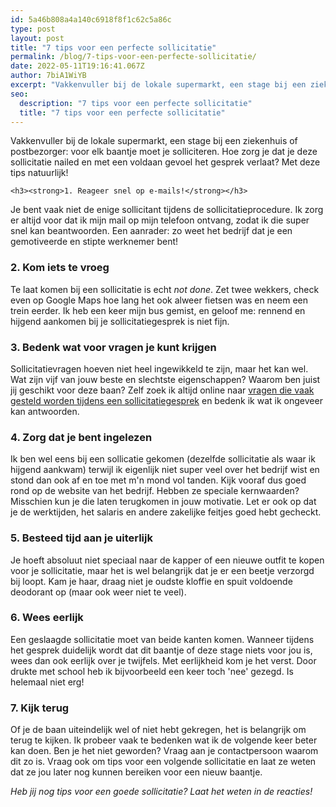 ```yaml
---
id: 5a46b808a4a140c6918f8f1c62c5a86c
type: post
layout: post
title: "7 tips voor een perfecte sollicitatie"
permalink: /blog/7-tips-voor-een-perfecte-sollicitatie/
date: 2022-05-11T19:16:41.067Z
author: 7biA1WiYB
excerpt: "Vakkenvuller bij de lokale supermarkt, een stage bij een ziekenhuis of postbezorger: voor elk baantje moet je solliciteren. Hoe zorg je dat je deze sollicitatie nailed en met een voldaan gevoel het gesprek verlaat? Met deze tips natuurlijk!  "
seo:
  description: "7 tips voor een perfecte sollicitatie"
  title: "7 tips voor een perfecte sollicitatie"
---
```

Vakkenvuller bij de lokale supermarkt, een stage bij een ziekenhuis of postbezorger: voor elk baantje moet je solliciteren. Hoe zorg je dat je deze sollicitatie nailed en met een voldaan gevoel het gesprek verlaat? Met deze tips natuurlijk!  

    <h3><strong>1. Reageer snel op e-mails!</strong></h3>
<p>Je bent vaak niet de enige sollicitant tijdens de sollicitatieprocedure. Ik zorg er altijd voor dat ik mijn mail op mijn telefoon ontvang, zodat ik die super snel kan beantwoorden. Een aanrader: zo weet het bedrijf dat je een gemotiveerde en stipte werknemer bent! </p>
<h3><strong>2. Kom iets te vroeg</strong></h3>
<p>Te laat komen bij een sollicitatie is echt <em>not done</em>. Zet twee wekkers, check even op Google Maps hoe lang het ook alweer fietsen was en neem een trein eerder. Ik heb een keer mijn bus gemist, en geloof me: rennend en hijgend aankomen bij je sollicitatiegesprek is niet fijn.</p>
<h3><strong>3. Bedenk wat voor vragen je kunt krijgen</strong></h3>
<p>Sollicitatievragen hoeven niet heel ingewikkeld te zijn, maar het kan wel. Wat zijn vijf van jouw beste en slechtste eigenschappen? Waarom ben juist jij geschikt voor deze baan? Zelf zoek ik altijd online naar <a href="https://www.nationalevacaturebank.nl/carriere/Sollicitatiegesprek/De-60-meest-gestelde-sollicitatievragen" target="_blank">vragen die vaak gesteld worden tijdens een sollicitatiegesprek</a> en bedenk ik wat ik ongeveer kan antwoorden. </p>
<h3><strong>4. Zorg dat je bent ingelezen</strong></h3>
<p>Ik ben wel eens bij een sollicatie gekomen (dezelfde sollicitatie als waar ik hijgend aankwam) terwijl ik eigenlijk niet super veel over het bedrijf wist en stond dan ook af en toe met m'n mond vol tanden. Kijk vooraf dus goed rond op de website van het bedrijf. Hebben ze speciale kernwaarden? Misschien kun je die laten terugkomen in jouw motivatie. Let er ook op dat je de werktijden, het salaris en andere zakelijke feitjes goed hebt gecheckt.</p>
<h3><strong>5. Besteed tijd aan je uiterlijk</strong></h3>
<p>Je hoeft absoluut niet speciaal naar de kapper of een nieuwe outfit te kopen voor je sollicitatie, maar het is wel belangrijk dat je er een beetje verzorgd bij loopt. Kam je haar, draag niet je oudste kloffie en spuit voldoende deodorant op (maar ook weer niet te veel).</p>
<h3><strong>6. Wees eerlijk</strong></h3>
<p>Een geslaagde sollicitatie moet van beide kanten komen. Wanneer tijdens het gesprek duidelijk wordt dat dit baantje of deze stage niets voor jou is, wees dan ook eerlijk over je twijfels. Met eerlijkheid kom je het verst. Door drukte met school heb ik bijvoorbeeld een keer toch 'nee' gezegd. Is helemaal niet erg!</p>
<h3><strong>7. Kijk terug</strong></h3>
<p>Of je de baan uiteindelijk wel of niet hebt gekregen, het is belangrijk om terug te kijken. Ik probeer vaak te bedenken wat ik de volgende keer beter kan doen. Ben je het niet geworden? Vraag aan je contactpersoon waarom dit zo is. Vraag ook om tips voor een volgende sollicitatie en laat ze weten dat ze jou later nog kunnen bereiken voor een nieuw baantje.</p>
<p><em>Heb jij nog tips voor een goede sollicitatie? Laat het weten in de reacties!</em></p>  
